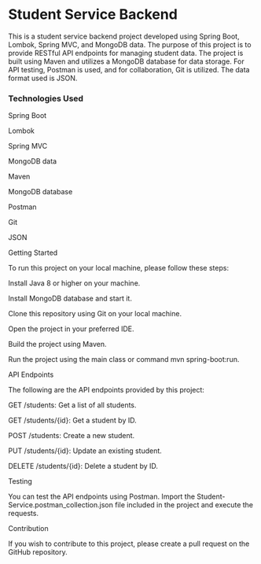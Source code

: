 # Student Service Backend

This is a student service backend project developed using Spring Boot, Lombok, Spring MVC, and MongoDB data. The purpose of this project is to provide RESTful API endpoints for managing student data. The project is built using Maven and utilizes a MongoDB database for data storage. For API testing, Postman is used, and for collaboration, Git is utilized. The data format used is JSON.

### Technologies Used

Spring Boot

Lombok

Spring MVC

MongoDB data

Maven

MongoDB database

Postman

Git

JSON

Getting Started

To run this project on your local machine, please follow these steps:

Install Java 8 or higher on your machine.

Install MongoDB database and start it.

Clone this repository using Git on your local machine.

Open the project in your preferred IDE.

Build the project using Maven.

Run the project using the main class or command mvn spring-boot:run.

API Endpoints

The following are the API endpoints provided by this project:

GET /students: Get a list of all students.

GET /students/{id}: Get a student by ID.

POST /students: Create a new student.

PUT /students/{id}: Update an existing student.

DELETE /students/{id}: Delete a student by ID.

Testing

You can test the API endpoints using Postman. Import the Student-Service.postman_collection.json file included in the project and execute the requests.

Contribution

If you wish to contribute to this project, please create a pull request on the GitHub repository.

